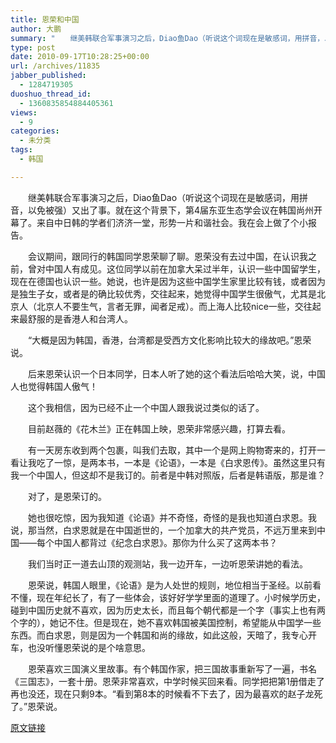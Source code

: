 ```yaml
---
title: 恩荣和中国
author: 大鹏
summary: "　　继美韩联合军事演习之后，Diao鱼Dao（听说这个词现在是敏感词，用拼音，以免被强）又出了事。就在这个背景下，第4届东亚生态学会议在韩国尚州开幕了。来自中日韩的学者们济济一堂，形势一片和谐社会。我在会上做了个小报告。"
type: post
date: 2010-09-17T10:28:25+00:00
url: /archives/11835
jabber_published:
  - 1284719305
duoshuo_thread_id:
  - 1360835854884405361
views:
  - 9
categories:
  - 未分类
tags:
  - 韩国

---
```

　　继美韩联合军事演习之后，Diao鱼Dao（听说这个词现在是敏感词，用拼音，以免被强）又出了事。就在这个背景下，第4届东亚生态学会议在韩国尚州开幕了。来自中日韩的学者们济济一堂，形势一片和谐社会。我在会上做了个小报告。

　　会议期间，跟同行的韩国同学恩荣聊了聊。恩荣没有去过中国，在认识我之前，曾对中国人有成见。这位同学以前在加拿大呆过半年，认识一些中国留学生，现在在德国也认识一些。她说，也许是因为这些中国学生家里比较有钱，或者因为是独生子女，或者是的确比较优秀，交往起来，她觉得中国学生很傲气，尤其是北京人（北京人不要生气，言者无罪，闻者足戒）。而上海人比较nice一些，交往起来最舒服的是香港人和台湾人。
  
　　“大概是因为韩国，香港，台湾都是受西方文化影响比较大的缘故吧。”恩荣说。
  
　　后来恩荣认识一个日本同学，日本人听了她的这个看法后哈哈大笑，说，中国人也觉得韩国人傲气！
  
　　这个我相信，因为已经不止一个中国人跟我说过类似的话了。

　　目前赵薇的《花木兰》正在韩国上映，恩荣非常感兴趣，打算去看。

　　有一天房东收到两个包裹，叫我们去取，其中一个是网上购物寄来的，打开一看让我吃了一惊，是两本书，一本是《论语》，一本是《白求恩传》。虽然这里只有我一个中国人，但这却不是我订的。前者是中韩对照版，后者是韩语版，那是谁？
  
　　对了，是恩荣订的。
  
　　她也很吃惊，因为我知道《论语》并不奇怪，奇怪的是我也知道白求恩。我说，那当然，白求恩就是在中国逝世的，一个加拿大的共产党员，不远万里来到中国——每个中国人都背过《纪念白求恩》。那你为什么买了这两本书？
  
　　我们当时正一道去山顶的观测站，我一边开车，一边听恩荣讲她的看法。
  
　　恩荣说，韩国人眼里，《论语》是为人处世的规则，地位相当于圣经。以前看不懂，现在年纪长了，有了一些体会，该好好学学里面的道理了。小时候学历史，碰到中国历史就不喜欢，因为历史太长，而且每个朝代都是一个字（事实上也有两个字的），她记不住。但是现在，她不喜欢韩国被美国控制，希望能从中国学一些东西。而白求恩，则是因为一个韩国和尚的缘故，如此这般，天暗了，我专心开车，也没听懂恩荣说的是个啥意思。

　　恩荣喜欢三国演义里故事。有个韩国作家，把三国故事重新写了一遍，书名《三国志》，一套十册。恩荣非常喜欢，中学时候买回来看。同学把把第1册借走了再也没还，现在只剩9本。“看到第8本的时候看不下去了，因为最喜欢的赵子龙死了。”恩荣说。

[原文链接](http://dapengde.com/archives/11835)

